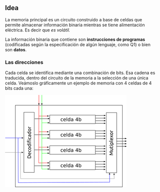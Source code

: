 ## Idea

La memoria principal es un circuito construido a base de celdas que permite almacenar información binaria mientras se tiene alimentación eléctrica. Es decir que **es volátil*.*

La información binaria que contiene son **instrucciones de programas** (codificadas según la especificación de algún lenguaje, como Q1) o bien son **datos**.

### Las direcciones
Cada celda se identifica mediante una combinación de bits. Esa cadena es traducida, dentro del circuito de la memoria a la selección de una única celda. Veámoslo gráficamente un ejemplo de memoria con 4 celdas de 4 bits cada una:

![Circuito de una memoria de 4 celdas y 4 bits por celda](https://github.com/Orga-UNQ/mumuki-guia-qsim-memoria-buses-y-q-2/blob/master/images/memoria4x4.png?raw=true "memoria 4x4")
